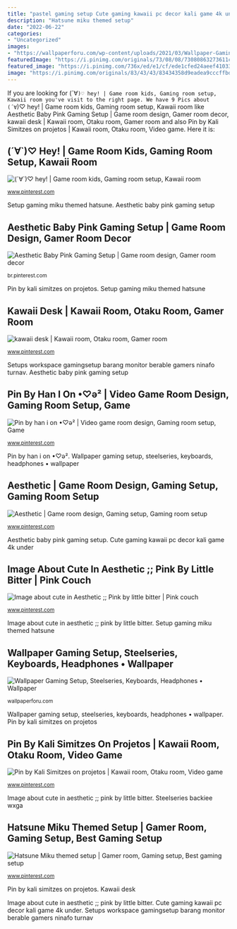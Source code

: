 ```yaml
---
title: "pastel gaming setup Cute gaming kawaii pc decor kali game 4k under"
description: "Hatsune miku themed setup"
date: "2022-06-22"
categories:
- "Uncategorized"
images:
- "https://wallpaperforu.com/wp-content/uploads/2021/03/Wallpaper-Gaming-Setup-Steelseries-Keyboards-Headphones37800x1420.jpg"
featuredImage: "https://i.pinimg.com/originals/73/08/08/73080863273611cda079f06d8af996c9.jpg"
featured_image: "https://i.pinimg.com/736x/ed/e1/cf/ede1cfed24aeef41033824e10ed51e72.jpg"
image: "https://i.pinimg.com/originals/83/43/43/83434358d9eadea9cccffbd8aec3ac35.jpg"
---
```


If you are looking for (´∀`)♡ hey! | Game room kids, Gaming room setup, Kawaii room you've visit to the right page. We have 9 Pics about (´∀`)♡ hey! | Game room kids, Gaming room setup, Kawaii room like Aesthetic Baby Pink Gaming Setup | Game room design, Gamer room decor, kawaii desk | Kawaii room, Otaku room, Gamer room and also Pin by Kali Simitzes on projetos | Kawaii room, Otaku room, Video game. Here it is:

## (´∀`)♡ Hey! | Game Room Kids, Gaming Room Setup, Kawaii Room

![(´∀`)♡ hey! | Game room kids, Gaming room setup, Kawaii room](https://i.pinimg.com/736x/16/25/67/1625679b5a682a92052c26d8f745978c.jpg "Kawaii desk")

<small>www.pinterest.com</small>

Setup gaming miku themed hatsune. Aesthetic baby pink gaming setup

## Aesthetic Baby Pink Gaming Setup | Game Room Design, Gamer Room Decor

![Aesthetic Baby Pink Gaming Setup | Game room design, Gamer room decor](https://i.pinimg.com/736x/bd/72/d5/bd72d5a17e20e17b9bb3ea5aeb5c888b.jpg "Steelseries backiee wxga")

<small>br.pinterest.com</small>

Pin by kali simitzes on projetos. Setup gaming miku themed hatsune

## Kawaii Desk | Kawaii Room, Otaku Room, Gamer Room

![kawaii desk | Kawaii room, Otaku room, Gamer room](https://i.pinimg.com/originals/73/08/08/73080863273611cda079f06d8af996c9.jpg "Image about cute in aesthetic ;; pink by little bitter")

<small>www.pinterest.com</small>

Setups workspace gamingsetup barang monitor berable gamers ninafo turnav. Aesthetic baby pink gaming setup

## Pin By Han I On •♡ə² | Video Game Room Design, Gaming Room Setup, Game

![Pin by han i on •♡ə² | Video game room design, Gaming room setup, Game](https://i.pinimg.com/736x/ed/e1/cf/ede1cfed24aeef41033824e10ed51e72.jpg "Aesthetic pink grunge cute")

<small>www.pinterest.com</small>

Pin by han i on •♡ə². Wallpaper gaming setup, steelseries, keyboards, headphones • wallpaper

## Aesthetic | Game Room Design, Gaming Setup, Gaming Room Setup

![Aesthetic | Game room design, Gaming setup, Gaming room setup](https://i.pinimg.com/originals/83/43/43/83434358d9eadea9cccffbd8aec3ac35.jpg "Image about cute in aesthetic ;; pink by little bitter")

<small>www.pinterest.com</small>

Aesthetic baby pink gaming setup. Cute gaming kawaii pc decor kali game 4k under

## Image About Cute In Aesthetic ;; Pink By Little Bitter | Pink Couch

![Image about cute in Aesthetic ;; Pink by little bitter | Pink couch](https://i.pinimg.com/736x/8f/d9/57/8fd9575e42554da14565fdbf28766727.jpg "Wallpaper gaming setup, steelseries, keyboards, headphones • wallpaper")

<small>www.pinterest.com</small>

Image about cute in aesthetic ;; pink by little bitter. Setup gaming miku themed hatsune

## Wallpaper Gaming Setup, Steelseries, Keyboards, Headphones • Wallpaper

![Wallpaper Gaming Setup, Steelseries, Keyboards, Headphones • Wallpaper](https://wallpaperforu.com/wp-content/uploads/2021/03/Wallpaper-Gaming-Setup-Steelseries-Keyboards-Headphones37800x1420.jpg "Kawaii desk")

<small>wallpaperforu.com</small>

Wallpaper gaming setup, steelseries, keyboards, headphones • wallpaper. Pin by kali simitzes on projetos

## Pin By Kali Simitzes On Projetos | Kawaii Room, Otaku Room, Video Game

![Pin by Kali Simitzes on projetos | Kawaii room, Otaku room, Video game](https://i.pinimg.com/originals/fd/e1/51/fde151717ff05008ec150348305f03f1.jpg "Steelseries backiee wxga")

<small>www.pinterest.com</small>

Image about cute in aesthetic ;; pink by little bitter. Steelseries backiee wxga

## Hatsune Miku Themed Setup | Gamer Room, Gaming Setup, Best Gaming Setup

![Hatsune Miku themed setup | Gamer room, Gaming setup, Best gaming setup](https://i.pinimg.com/736x/e4/34/69/e43469b011dee95d248987aeeacf444e.jpg "Cute gaming kawaii pc decor kali game 4k under")

<small>www.pinterest.com</small>

Pin by kali simitzes on projetos. Kawaii desk

Image about cute in aesthetic ;; pink by little bitter. Cute gaming kawaii pc decor kali game 4k under. Setups workspace gamingsetup barang monitor berable gamers ninafo turnav
